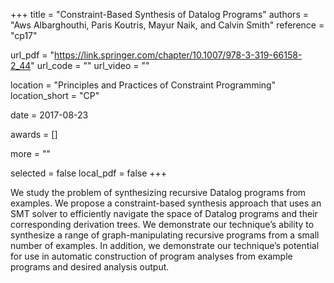 +++
title = "Constraint-Based Synthesis of Datalog Programs"
authors = "Aws Albarghouthi, Paris Koutris, Mayur Naik, and Calvin Smith"
reference = "cp17"

url_pdf = "https://link.springer.com/chapter/10.1007/978-3-319-66158-2_44"
url_code = ""
url_video = ""

location = "Principles and Practices of Constraint Programming"
location_short = "CP"

date = 2017-08-23

awards = []

more = ""

selected = false
local_pdf = false
+++

We study the problem of synthesizing recursive Datalog programs from examples. We propose a constraint-based synthesis approach that uses an SMT solver to efficiently navigate the space of Datalog programs and their corresponding derivation trees. We demonstrate our technique’s ability to synthesize a range of graph-manipulating recursive programs from a small number of examples. In addition, we demonstrate our technique’s potential for use in automatic construction of program analyses from example programs and desired analysis output.